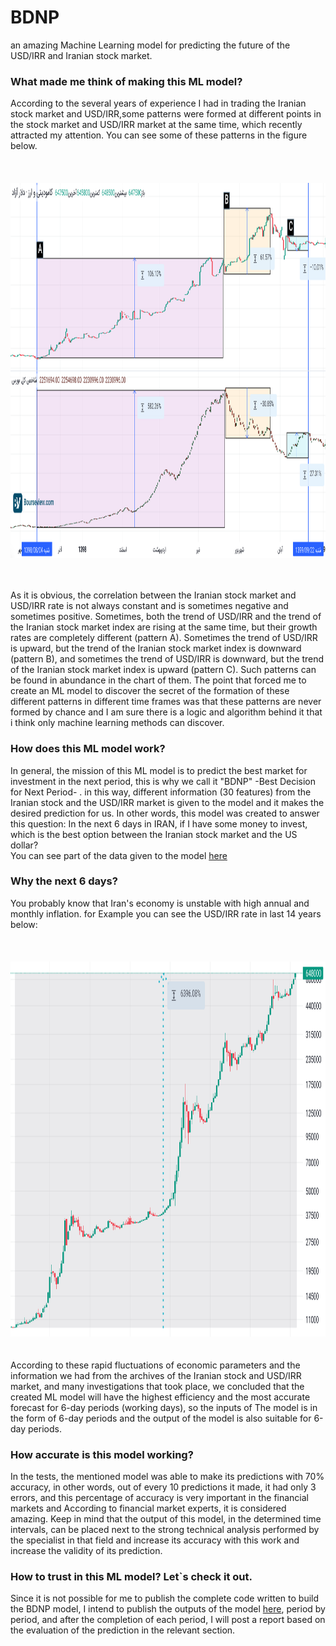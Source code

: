 # BDNP
an amazing Machine Learning model for predicting the future of the USD/IRR and Iranian stock market.

### What made me think of making this ML model?
According to the several years of experience I had in trading the Iranian stock market and USD/IRR,some patterns were formed at different points in the stock market and USD/IRR market at the same time, which recently attracted my attention.
You can see some of these patterns in the figure below.<br><br><br>
&nbsp;&nbsp;&nbsp;&nbsp;&nbsp;&nbsp;&nbsp;&nbsp;&nbsp;&nbsp;&nbsp;&nbsp;&nbsp;&nbsp;&nbsp;&nbsp;&nbsp;&nbsp; <img src="https://github.com/BolandianBolandian/BDNP/blob/main/images/USD-IRR%20and%20Iranian%20Stock%20Index%20chart.png?raw=true" alt="USD/IRR and Iranian Stock Index chart" width="800" height="600"><br><br><br>

As it is obvious, the correlation between the Iranian stock market and USD/IRR rate is not always constant and is sometimes negative and sometimes positive. Sometimes, both the trend of USD/IRR and the trend of the Iranian stock market index are rising at the same time, but their growth rates are completely different (pattern A). Sometimes the trend of USD/IRR is upward, but the trend of the Iranian stock market index is downward (pattern B), and sometimes the trend of USD/IRR is downward, but the trend of the Iranian stock market index is upward (pattern C). Such patterns can be found in abundance in the chart of them.
The point that forced me to create an ML model to discover the secret of the formation of these different patterns in different time frames was that these patterns are never formed by chance and I am sure there is a logic and algorithm behind it that i think only machine learning methods can discover.

### How does this ML model work?
In general, the mission of this ML model is to predict the best market for investment in the next period, this is why we call it "BDNP" -Best Decision for Next Period- . in this way, different information (30 features) from the Iranian stock and the USD/IRR market is given to the model and it makes the desired prediction for us.
In other words, this model was created to answer this question:
In the next 6 days in IRAN, if I have some money to invest, which is the best option between the Iranian stock market and the US dollar?<br>
You can see part of the data given to the model [here](https://github.com/BolandianBolandian/BDNP/tree/main/Data)


### Why the next 6 days?
You probably know that Iran's economy is unstable with high annual and monthly inflation. for Example you can see the USD/IRR rate in last 14 years below:<br><br><br>
&nbsp;&nbsp;&nbsp;&nbsp;&nbsp;&nbsp;&nbsp;&nbsp;&nbsp;&nbsp;&nbsp;&nbsp;&nbsp;&nbsp;&nbsp;&nbsp;&nbsp;&nbsp; <img src="https://github.com/BolandianBolandian/BDNP/blob/main/images/USD-IRR%20rate%20in%20last%2014%20years.png?raw=true" alt="USD/IRR rate in last 14 years" width="800" height="600"> <br><br><br>
According to these rapid fluctuations of economic parameters and the information we had from the archives of the Iranian stock and USD/IRR market, and many investigations that took place, we concluded that the created ML model will have the highest efficiency and the most accurate forecast for 6-day periods (working days), so the inputs of The model is in the form of 6-day periods and the output of the model is also suitable for 6-day periods.

### How accurate is this model working?
In the tests, the mentioned model was able to make its predictions with 70% accuracy, in other words, out of every 10 predictions it made, it had only 3 errors, and this percentage of accuracy is very important in the financial markets and According to financial market experts, it is considered amazing.
Keep in mind that the output of this model, in the determined time intervals, can be placed next to the strong technical analysis performed by the specialist in that field and increase its accuracy with this work and increase the validity of its prediction.

### How to trust in this ML model? Let`s check it out.
Since it is not possible for me to publish the complete code written to build the BDNP model, I intend to publish the outputs of the model [here](https://github.com/BolandianBolandian/BDNP/tree/main/Model%20Predictions), period by period, and after the completion of each period, I will post a report based on the evaluation of the prediction in the relevant section. 

